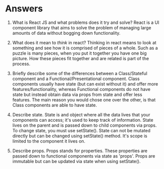 # Answers

1.  What is React JS and what problems does it try and solve?
React is a UI component library that aims to solve the problem of managing large amounts of data without bogging down functionality.

1.  What does it mean to _think_ in react?
Thinking in react means to look at something and see how it is comprised of pieces of a whole. 
Such as a puzzle is many pieces, when you put it together you have one big picture. 
How these pieces fit together and are related is part of the process. 

1.  Briefly describe some of the differences between a Class/Stateful component and a Functional/Presentational component.
Class components usually have state (but can exist without it) and offer more features/functionality, whereas Functional components do not have state but instead obtain data via props from state and offer less features.
The main reason you would chose one over the other, is that Class components are able to have state. 


1.  Describe state.
State is and object where all the data lives that your components can access; it's used to keep track of information. 
State lives on the parent and is passed down to child components via props. To change state, you must use setState().
State can not be mutated directly but can be changed using setState() method. It's scope is limited to the component it lives on.

1.  Describe props.
Props stands for properties. These properties are passed down to functional components via state as 'props'.
 Props are immutable but can be updated via state when using setState().
